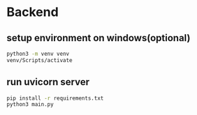 # Backend

## setup environment on windows(optional)

```bash
python3 -m venv venv
venv/Scripts/activate
```

## run uvicorn server

```bash
pip install -r requirements.txt
python3 main.py
```
